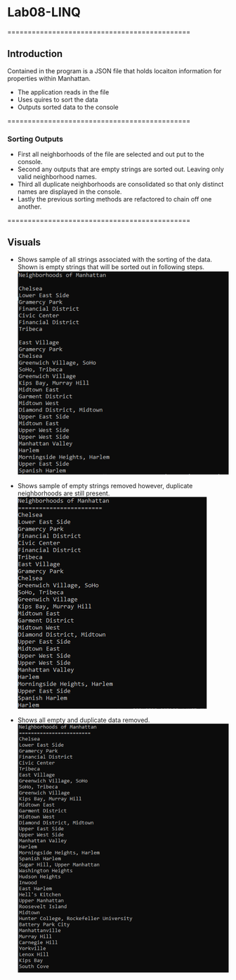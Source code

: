 # Lab08-LINQ
=============================================
## Introduction
Contained in the program is a JSON file that holds locaiton information for properties within Manhattan.

- The application reads in the file 
- Uses quires to sort the data 
- Outputs sorted data to the console

=============================================

### Sorting Outputs
- First all neighborhoods of the file are selected and out put to the console.
- Second any outputs that are empty strings are sorted out. Leaving only valid neighborhood names.
- Third all duplicate neighborhoods are consolidated so that only distinct names are displayed in the console.
- Lastly the previous sorting methods are refactored to chain off one another. 

=============================================
## Visuals

- Shows sample of all strings associated with the sorting of the data. Shown is empty strings that will be sorted out in following steps. 
![AllOutput](https://github.com/RevYolution/Lab08-LINQ/blob/master/assets/AllHoodsOutput.PNG)

- Shows sample of empty strings removed however, duplicate neighborhoods are still present. 
![EmptyStringsRemoved](https://github.com/RevYolution/Lab08-LINQ/blob/master/assets/NoEmptyOutput.PNG)

- Shows all empty and duplicate data removed. 
![SingleNeighborhoods](https://github.com/RevYolution/Lab08-LINQ/blob/master/assets/NoDupsOutput.PNG)
